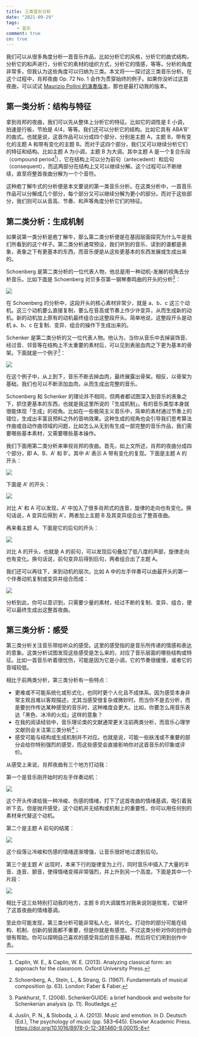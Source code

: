 ```yaml
---
title: 三类音乐分析
date: "2021-09-29"
tags:
    - 音乐
comment: true
cn: true
---
```



我们可以从很多角度分析一首音乐作品，比如分析它的风格，分析它的曲式结构，分析它的和声进行，分析它的素材的组织方式，分析它的情感，等等。分析的角度非常多，但我认为这些角度可以归纳为三类。本文将一一探讨这三类音乐分析。在这个过程中，肖邦夜曲 Op. 72 No. 1 会作为贯穿始终的例子。如果你没听过这首夜曲，可以试试 [Maurizio Pollini 的演奏版本](https://www.youtube.com/watch?v=3W46S8cMitM)，那也是最打动我的版本。


## 第一类分析：结构与特征

拿到肖邦的夜曲，我们可以先从整体上分析它的特征。比如它的调性是 E 小调，拍速是行板，节拍是 4/4，等等。我们还可以分析它的结构。比如它具有 ABA'B' 的曲式。也就是说，这首作品可以分成四个部分，分别是主题 A，主题 B，带有变化的主题 A 和带有变化的主题 B。而对于这四个部分，我们又可以继续分析它们的特征和结构。比如主题 A 为小调，主题 B 为大调。其中主题 A 是一个复合乐段（compound period[^1]），它在结构上可以分为前句（antecedent）和后句（consequent），而这两部分在结构上又可以继续分解。这个过程可以不断继续，直至将整首夜曲分解为一个个音符。

这种庖丁解牛式的分析便是本文要说的第一类音乐分析。在这类分析中，一首音乐作品可以分解成几个部分，每个部分又可以继续分解为更小的部分。而对于这些部分，我们则可以从音高、节奏、和声等角度分析它们的特征。


## 第二类分析：生成机制

如果说第一类分析是庖丁解牛，那么第二类分析便是在基因层面探究为什么牛是我们所看到的这个样子。第二类分析通常预设，我们听到的音乐、读到的谱都是表象，表象之下有更基本的东西，而音乐便是从这些更基本的东西发展或生成出来的。

Schoenberg 是第二类分析的一位代表人物，他总是用一种动机-发展的视角去分析音乐。比如下面是 Schoenberg 对贝多芬第一钢琴奏鸣曲的开头的分析[^2]：

![](pics/schoenberg.png)

在 Schoenberg 的分析中，这段开头的核心素材非常少，就是 a、b、c 这三个动机。这三个动机要么直接复制，要么在音高或节奏上作少许变异，从而生成新的动机。新的动机加上原有的动机最终组合出这整段开头。简单地说，这整段开头是动机 a、b、c 在复制、变异、组合的操作下生成出来的。

Schenker 是第二类分析的又一位代表人物。他认为，当你从音乐中去掉装饰音、经过音、邻音等在结构上不太重要的素材后，可以见到表层血肉之下更为基本的骨架。下面就是一个例子[^3]：

![](pics/schenker.png)

在这个例子中，从上到下，音乐不断去掉血肉，最终展露出骨架。相反，以骨架为基础，我们也可以不断添加血肉，从而生成出完整的音乐。

Schoenberg 和 Schenker 的理论并不相同，但两者都试图深入到音乐的表象之下，抓住更基本的东西，也就是我这里所说的「生成机制」。有的音乐类型本身就很能体现「生成」的视角。比如在一些极简主义音乐中，简单的素材通过节奏上的错位，生成出丰富且预料之外的音响效果。这种生成的视角也会引导我们思考算法作曲或自动作曲领域的问题，比如怎么从无到有生成一部完整的音乐作品，我们需要哪些基本素材，又需要哪些基本操作。

我们下面用第二类分析来审视肖邦的夜曲。首先，如上文所述，肖邦的夜曲分成四个部分，即 A、B、A' 和 B'。其中 A' 表示 A 带有变化的复现。下面是主题 A 的开头：

![](pics/a.png)

下面是 A' 的开头：

![](pics/a'.png)

对比 A' 和 A 可以发现，A' 中加入了很多肖邦式的连音，旋律的走向也有变化。换句话说，A 变异后得到 A'，两者加上主题 B 及其变异组合出了整首夜曲。

再来看主题 A。下面是它的后句的开头：

![](pics/consequent.png)

对比 A 的开头，也就是 A 的前句，可以发现后句叠加了低八度的声部，旋律走向也有变化。换句话说，前句变异后得到后句，两者组合出了主题 A。

我们还可以再往下，来到动机的层次。比如 A 中的左手伴奏可以由最开头的第一个伴奏动机复制或变异并组合而成：

![](pics/motif.png)

分析到此，你可以意识到，只需要少量的素材，经过不断的复制、变异、组合，便可以最终生成出这整首夜曲。


## 第三类分析：感受

第三类分析关注音乐带给听众的感受。这里的感受指的是音乐所传递的情感和表达的意象。这类分析试图发现这些感受是怎么来的，对应了音乐层面的哪些结构或特征。比如一首音乐听着很忧伤，可能是因为它是小调，它的节奏很缓慢，或者它的音域较低。

相比于前两类分析，第三类分析有一些特点：

- 更难或不可能系统化或形式化，也同时更个人化且不成体系。因为感受本身非常主观且难以客观描述，尤其当感受很复杂或微妙时。而当你不是去分析，而是要创作传达某种感受的音乐时，这种难度会更大。比如，你要怎么用音乐表达「黑色、冰冷的火焰」这样的意象？
- 在我的阅读经验中，音乐理论类的文献通常更关注前两类分析，而音乐心理学文献则会关注第三类分析[^4]；
- 感受可能与结构或生成机制并不对应。也就是说，可能一些肤浅或不重要的部分会给你特别强烈的感受，而这些感受会直接影响你对这首音乐的印象或评价。

从感受上来说，肖邦夜曲有三个地方打动我：

第一个是音乐刚开始时的左手伴奏动机：

![](pics/accompaniment.png)

这个开头传递给我一种冷峻、伤感的情绪，打下了这首夜曲的情绪基调，吸引着我听下去。但是抛开感受，这个动机并无结构或机制上的重要性，你可以用任何别的素材来代替这个动机。

第二个是主题 A 前句的结尾：

![](pics/end.png)

这个段落让冷峻和伤感的情绪逐渐增强，让音乐很好地过渡到后句。

第三个是主题 A' 出现时，本来下行的旋律变为上行，同时音乐中插入了大量的半音、连音、颤音，使得情绪变得非常强烈，并上升到另一个高度。下面是其中一个片段：

![](pics/intense.png)

相比于这三处特别打动我的地方，主题 B 的大调属性对我来说则是败笔，它破坏了这首夜曲的情绪基调。

至此你可能发现，第三类分析可能非常私人化、碎片化。打动你的部分可能在结构、机制、创新的层面都不重要，但是你就是有感觉。不过这类分析对你的创作会很有帮助。你可以探明自己喜欢的感受背后的音乐基础，然后将它们用到创作中去。


[^1]: Caplin, W. E., & Caplin, W. E. (2013). Analyzing classical form: an approach for the classroom. Oxford University Press.
[^2]: Schoenberg, A., Stein, L., & Strang, G. (1967). Fundamentals of musical composition (p. 63). London: Faber & Faber.
[^3]: Pankhurst, T. (2008). SchenkerGUIDE: a brief handbook and website for Schenkerian analysis (p. 11). Routledge.
[^4]: Juslin, P. N., & Sloboda, J. A. (2013). Music and emotion. In D. Deutsch (Ed.), The psychology of music (pp. 583–645). Elsevier Academic Press. https://doi.org/10.1016/B978-0-12-381460-9.00015-8
